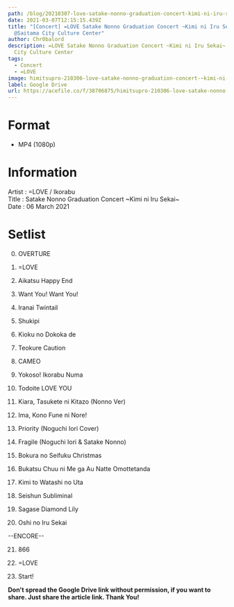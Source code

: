 ```yaml
---
path: /blog/20210307-love-satake-nonno-graduation-concert-kimi-ni-iru-sekai
date: 2021-03-07T12:15:15.439Z
title: "[Concert] =LOVE Satake Nonno Graduation Concert ~Kimi ni Iru Sekai~
  @Saitama City Culture Center"
author: Chr0balord
description: =LOVE Satake Nonno Graduation Concert ~Kimi ni Iru Sekai~ @Saitama
  City Culture Center
tags:
  - Concert
  - =LOVE
image: himitsupro-210306-love-satake-nonno-graduation-concert-~kimi-ni-iru-sekai~-saitama-city-culture-center.mp4_thumbs.jpg
label: Google Drive
url: https://acefile.co/f/38706875/himitsupro-210306-love-satake-nonno-graduation-concert-kimi-ni-iru-sekai-saitama-city-culture-center-mp4
---
```

# Format

* MP4 (1080p)

# Information

Artist : =LOVE / Ikorabu <br>
Title : Satake Nonno Graduation Concert \~Kimi ni Iru Sekai\~ <br>
Date : 06 March 2021 <br>

# Setlist

00. OVERTURE

01. =LOVE

02. Aikatsu Happy End

03. Want You! Want You!

04. Iranai Twintail

05. Shukipi

06. Kioku no Dokoka de

07. Teokure Caution

08. CAMEO

09. Yokoso! Ikorabu Numa

10. Todoite LOVE YOU

11. Kiara, Tasukete ni Kitazo (Nonno Ver)

12. Ima, Kono Fune ni Nore! 

13. Priority (Noguchi Iori Cover)

14. Fragile (Noguchi Iori & Satake Nonno)

15. Bokura no Seifuku Christmas

16. Bukatsu Chuu ni Me ga Au Natte Omottetanda

17. Kimi to Watashi no Uta

18. Seishun Subliminal

19. Sagase Diamond Lily

20. Oshi no Iru Sekai

\--ENCORE--

21. 866

22. =LOVE

23. Start!

**Don't spread the Google Drive link without permission, if you want to share. Just share the article link. Thank You!**
